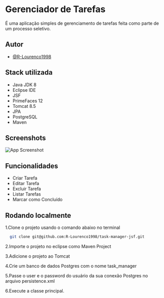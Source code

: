 
# Gerenciador de Tarefas

É uma aplicação simples de gerenciamento de tarefas feita como parte de um processo seletivo.


## Autor

- [@R-Lourenco1998](https://www.github.com/R-Lourenco1998)


## Stack utilizada

<ul>
  <li>Java JDK 8</li>
  <li>Eclipse IDE</li>
  <li>JSF</li>  
  <li>PrimeFaces 12</li>
  <li>Tomcat 8.5</li> 
  <li>JPA</li>
  <li>PostgreSQL</li>
  <li>Maven</li>
</ul> 

## Screenshots

![App Screenshot](https://i.imgur.com/cza2WlH.png.png)

## Funcionalidades

- Criar Tarefa
- Editar Tarefa
- Excluir Tarefa
- Listar Tarefas
- Marcar como Concluído

## Rodando localmente

1.Clone o projeto usando o comando abaixo no terminal

```bash
  git clone git@github.com:R-Lourenco1998/task-manager-jsf.git
```

2.Importe o projeto no eclipse como Maven Project

3.Adicione o projeto ao Tomcat

4.Crie um banco de dados Postgres com o nome task_manager

5.Passe o user e o password do usuário da sua conexão Postgres no arquivo persistence.xml

6.Execute a classe principal.

